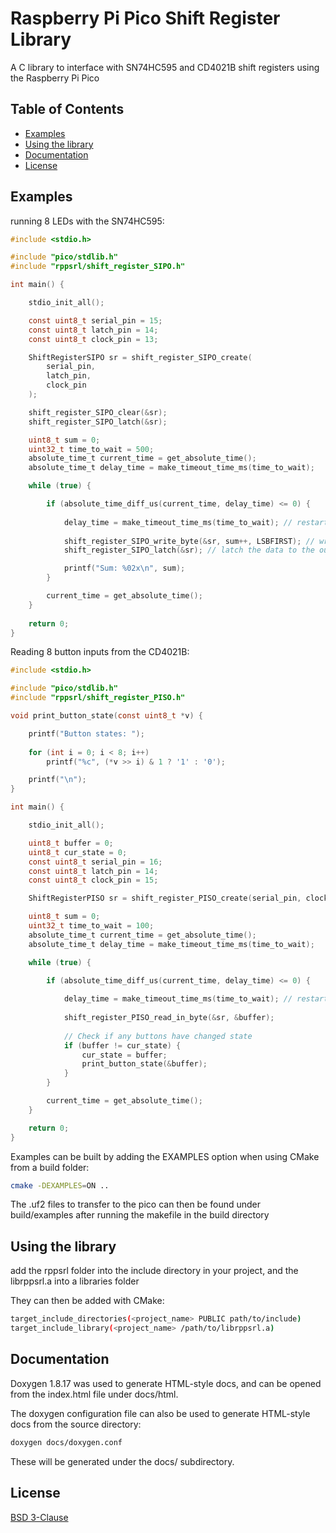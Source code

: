 # Raspberry Pi Pico Shift Register Library

A C library to interface with SN74HC595 and CD4021B shift registers using the Raspberry Pi Pico

## Table of Contents

- [Examples](#examples)
- [Using the library](#using-the-library)
- [Documentation](#documentation)
- [License](#license)

## Examples

running 8 LEDs with the SN74HC595:
```c
#include <stdio.h>

#include "pico/stdlib.h"
#include "rppsrl/shift_register_SIPO.h"

int main() {

    stdio_init_all();

    const uint8_t serial_pin = 15;
    const uint8_t latch_pin = 14;
    const uint8_t clock_pin = 13;

    ShiftRegisterSIPO sr = shift_register_SIPO_create(
        serial_pin,
        latch_pin,
        clock_pin
    );

    shift_register_SIPO_clear(&sr);
    shift_register_SIPO_latch(&sr);

    uint8_t sum = 0;
    uint32_t time_to_wait = 500;
    absolute_time_t current_time = get_absolute_time();
    absolute_time_t delay_time = make_timeout_time_ms(time_to_wait);

    while (true) {

        if (absolute_time_diff_us(current_time, delay_time) <= 0) {
            
            delay_time = make_timeout_time_ms(time_to_wait); // restart the timer
            
            shift_register_SIPO_write_byte(&sr, sum++, LSBFIRST); // write data to the shift register
            shift_register_SIPO_latch(&sr); // latch the data to the output

            printf("Sum: %02x\n", sum);
        }

        current_time = get_absolute_time();
    }
    
    return 0;
}
```
Reading 8 button inputs from the CD4021B:
```c
#include <stdio.h>

#include "pico/stdlib.h"
#include "rppsrl/shift_register_PISO.h"

void print_button_state(const uint8_t *v) {

    printf("Button states: ");
    
    for (int i = 0; i < 8; i++)
        printf("%c", (*v >> i) & 1 ? '1' : '0');

    printf("\n");
}

int main() {

    stdio_init_all();

    uint8_t buffer = 0;
    uint8_t cur_state = 0;
    const uint8_t serial_pin = 16;
    const uint8_t latch_pin = 14;
    const uint8_t clock_pin = 15;

    ShiftRegisterPISO sr = shift_register_PISO_create(serial_pin, clock_pin, latch_pin);

    uint8_t sum = 0;
    uint32_t time_to_wait = 100;
    absolute_time_t current_time = get_absolute_time();
    absolute_time_t delay_time = make_timeout_time_ms(time_to_wait);

    while (true) {

        if (absolute_time_diff_us(current_time, delay_time) <= 0) {
            
            delay_time = make_timeout_time_ms(time_to_wait); // restart the timer
            
            shift_register_PISO_read_in_byte(&sr, &buffer);
            
            // Check if any buttons have changed state
            if (buffer != cur_state) {
                cur_state = buffer;
                print_button_state(&buffer);
            }
        }

        current_time = get_absolute_time();
    }

    return 0;
}
```

Examples can be built by adding the EXAMPLES option when using CMake from a build folder:

```sh
cmake -DEXAMPLES=ON ..
```

The .uf2 files to transfer to the pico can then be found under build/examples after running the makefile in the build directory

## Using the library

add the rppsrl folder into the include directory in your project, and the librppsrl.a into a libraries folder

They can then be added with CMake:

```sh
target_include_directories(<project_name> PUBLIC path/to/include)
target_include_library(<project_name> /path/to/librppsrl.a)
```

## Documentation

Doxygen 1.8.17 was used to generate HTML-style docs, and can be opened from the index.html file under docs/html.

The doxygen configuration file can also be used to generate HTML-style docs from the source directory:

```sh
doxygen docs/doxygen.conf
```

These will be generated under the docs/ subdirectory.

## License

[BSD 3-Clause](LICENSE)
